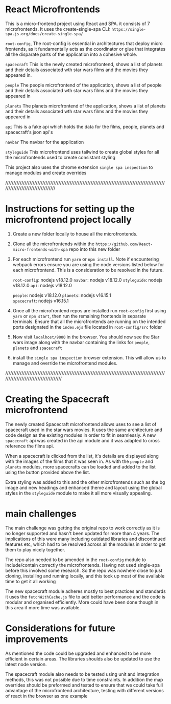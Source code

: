 
# React Microfrontends

This is a micro-frontend project using React and SPA. it consists of 7 microfrontends. It uses the create-single-spa
CLI: `https://single-spa.js.org/docs/create-single-spa/`

`root-config`, 
The root-config is essential in architectures that deploy micro frontends, as it fundamentally acts as the coordinator or 
glue that integrates all the disparate parts of the application into a cohesive whole.

`spacecraft`
This is the newly created microfrontend, shows a list of planets and their details associated wth star wars films
and the movies they appeared in. 

`people`
The people microfrontend of the application, shows a list of people and their details associated wth star wars films
and the movies they appeared in

`planets`
The planets microfrontend of the application, shows a list of planets and their details associated wth star wars films
and the movies they appeared in

`api`
This is a fake api which holds the data for the films, people, planets and spacecraft's json api's 

`navbar`
The navbar for the application

`styleguide`
This microfrontend uses tailwind to create global styles for all the microfrontends used to create consistant styling

This project also uses the chrome extension `single spa inspection` to manage modules and create overrides

//////////////////////////////////////////////////////////////////////////////////////////////////////////////////////////////////

# Instructions for setting up the microfrontend project locally

1. Create a new folder locally to house all the microfrontends.

2. Clone all the microfrontends within the `https://github.com/React-micro-frontends-with-spa` repo into this
   new folder

3. For each microfrontend run `yarn` or `npm install`. Note if encountering webpack errors ensure you are using the node 
   versions listed below for each microfrontend. This is a consideration to be resolved in the future.

   `root-config`:       nodejs v18.12.0 
   `navbar`:            nodejs v18.12.0
   `styleguide`:        nodejs v18.12.0
   `api`:               nodejs v18.12.0

   `people`:            nodejs v18.12.0
   `planets`:           nodejs v16.15.1  
   `spacecraft`:        nodejs v16.15.1 


4. Once all the microfrontend repos are installed run `root-config` first using `yarn` or `npm start`, then run the remaining
   frontends in separate terminals. Ensure that all the microfrontends are running on the intended ports designated in the `index.ejs`
   file located in `root-config/src` folder

5. Now visit `localhost/9000` in the browser. You should now see the Star wars image along with the navbar containing the links
   for `people`, `planets` and `spacecraft`

6. install the `single spa inspection` browser extension. This will allow us to manage and override the microfrontend modules.

//////////////////////////////////////////////////////////////////////////////////////////////////////////////////////////////////////

# Creating the Spacecraft microfrontend

The newly created Spacecraft microfrontend allows uses to see a list of spacecraft used in the star wars movies. It uses the same 
architecture and code design as the existing modules in order to fit in seamlessly. A new `spacecraft` api was created in the api 
module and it was adapted to cross reference the films api.

When a spacecraft is clicked from the list, it's details are displayed along with the images of the films that it was seen in. 
As with the `people` and `planets` modules, more spacecrafts can be loaded and added to the list using the button provided 
above the list.

Extra styling was added to this and the other microfrontends such as the bg image and new headings and enhanced theme and layout 
using the global styles in the `styleguide` module to make it all more visually appealing. 

# main challenges

The main challenge was getting the original repo to work correctly as it is no longer supported and hasn't been updated 
for more than 4 years. The implications of this were many including outdated libraries and discontinued features etc, which had to 
be resolved across all the modules in order to get them to play nicely together.

The repo also needed to be amended in the `root-config` module to include/contain correctly the microfrontends. Having not used single-spa
before this involved some research. So the repo was nowhere close to just cloning, installing and running locally, and this took up
most of the available time to get it all working

The new spacecraft module adheres mostly to best practices and standards it uses the `fetchWithCache.js` file to add better performance 
and the code is modular and organised efficiently. More could have been done though in this area if more time was available.

# Considerations for future improvements

As mentioned the code could be upgraded and enhanced to be more efficient in certain areas. The libraries shoulds also be updated
to use the latest node version.

The spacecraft module also needs to be tested using unit and integration methods, this was not possible due to time constraints.
In addition the map overrides should be preformed and tested to ensure that we could take full advantage of the microfrontend
architecture, testing with different versions of react in the browser as one example



